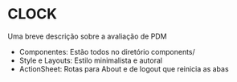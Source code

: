 # CLOCK

Uma breve descrição sobre a avaliação de PDM

- Componentes: Estão todos no diretório components/
- Style e Layouts: Estilo minimalista e autoral
- ActionSheet: Rotas para About e de logout que reinicia as abas



